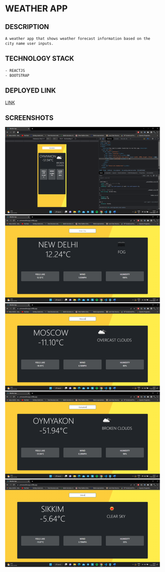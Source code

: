 # WEATHER APP

## DESCRIPTION

    A weather app that shows weather forecast information based on the city name user inputs.

## TECHNOLOGY STACK

    - REACTJS
    - BOOTSTRAP

## DEPLOYED LINK

[LINK](https://primeweatherapp.netlify.app/)

## SCREENSHOTS

![IMG1](./Images/img1.png)
![IMG1](./Images/img2.png)
![IMG1](./Images/img3.png)
![IMG1](./Images/img4.png)
![IMG1](./Images/img5.png)